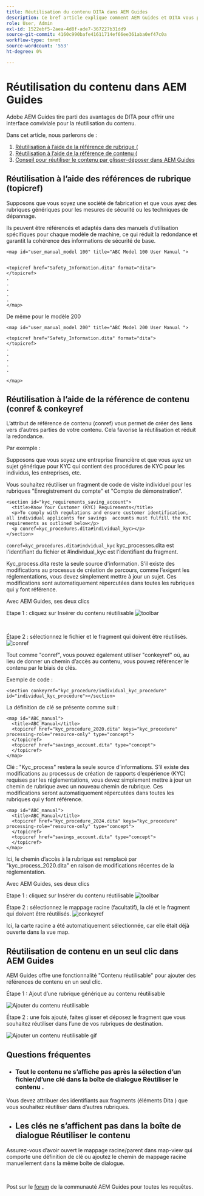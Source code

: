 ```yaml
---
title: Réutilisation du contenu DITA dans AEM Guides
description: Ce bref article explique comment AEM Guides et DITA vous permettent de gagner du temps et des efforts lors de l’utilisation de la réutilisation du contenu.
role: User, Admin
exl-id: 1522ebf5-2aea-4d8f-ade7-367227b31dd9
source-git-commit: 4160c990bafe41611714ef66ee361aba0ef47c0a
workflow-type: tm+mt
source-wordcount: '553'
ht-degree: 0%

---
```


# Réutilisation du contenu dans AEM Guides

Adobe AEM Guides tire parti des avantages de DITA pour offrir une interface conviviale pour la réutilisation du contenu.

Dans cet article, nous parlerons de :

1. [Réutilisation à l’aide de la référence de rubrique (](#reusability-using-topic-referencestopicref)
2. [Réutilisation à l’aide de la référence de contenu (](#reusability-using-content-reference-conref--conkeyref)
3. [Conseil pour réutiliser le contenu par glisser-déposer dans AEM Guides](#reuse-content-with-a-single-click-in-aem-guides)

## Réutilisation à l’aide des références de rubrique (topicref)



Supposons que vous soyez une société de fabrication et que vous ayez des rubriques génériques pour les mesures de sécurité ou les techniques de dépannage.

Ils peuvent être référencés et adaptés dans des manuels d’utilisation spécifiques pour chaque modèle de machine, ce qui réduit la redondance et garantit la cohérence des informations de sécurité de base.

```
<map id="user_manual_model 100" title="ABC Model 100 User Manual ">


<topicref href="Safety_Information.dita" format="dita">
</topicref>
.
.
.
.
.
</map>
```


De même pour le modèle 200

```
<map id="user_manual_model 200" title="ABC Model 200 User Manual ">

<topicref href="Safety_Information.dita" format="dita">
</topicref>
.
.
.
.
.
  
</map>
```

## Réutilisation à l’aide de la référence de contenu (conref &amp; conkeyref

L’attribut de référence de contenu (conref) vous permet de créer des liens vers d’autres parties de votre contenu. Cela favorise la réutilisation et réduit la redondance.

Par exemple :

Supposons que vous soyez une entreprise financière et que vous ayez un sujet générique pour KYC qui contient des procédures de KYC pour les individus, les entreprises, etc.

Vous souhaitez réutiliser un fragment de code de visite individuel pour les rubriques &quot;Enregistrement du compte&quot; et &quot;Compte de démonstration&quot;.

```
<section id="kyc_requirements_saving_account">
  <title>Know Your Customer (KYC) Requirements</title>
  <p>To comply with regulations and ensure customer identification, all individual applicants for savings  accounts must fulfill the KYC requirements as outlined below</p>
  <p conref=kyc_procedures.dita#individual_kyc></p>
</section>
```

`conref=kyc_procedures.dita#indvidual_kyc` kyc_processes.dita est l&#39;identifiant du fichier et #individual_kyc est l&#39;identifiant du fragment.

Kyc_process.dita reste la seule source d&#39;information. S’il existe des modifications au processus de création de parcours, comme l’exigent les réglementations, vous devez simplement mettre à jour un sujet. Ces modifications sont automatiquement répercutées dans toutes les rubriques qui y font référence.

Avec AEM Guides, ses deux clics

Etape 1 : cliquez sur Insérer du contenu réutilisable
![toolbar](../../assets/publishing/content-reusability_image1.png)

<br>

Étape 2 : sélectionnez le fichier et le fragment qui doivent être réutilisés.
![conref](../../assets/publishing/content-reusability_image2.png)

Tout comme &quot;conref&quot;, vous pouvez également utiliser &quot;conkeyref&quot; où, au lieu de donner un chemin d’accès au contenu, vous pouvez référencer le contenu par le biais de clés.

Exemple de code :

```
<section conkeyref="kyc_procedure/individual_kyc_procedure" id="individual_kyc_procedure"></section>
```

La définition de clé se présente comme suit :

```
<map id="ABC_manual">
  <title>ABC_Manual</title>
  <topicref href="kyc_procedure_2020.dita" keys="kyc_procedure" processing-role="resource-only" type="concept">
  </topicref>
  <topicref href="savings_account.dita" type="concept">
  </topicref>
</map>
```

Clé : &quot;Kyc_process&quot; restera la seule source d’informations. S’il existe des modifications au processus de création de rapports d’expérience (KYC) requises par les réglementations, vous devez simplement mettre à jour un chemin de rubrique avec un nouveau chemin de rubrique. Ces modifications seront automatiquement répercutées dans toutes les rubriques qui y font référence.

```
<map id="ABC_manual">
  <title>ABC_Manual</title>
  <topicref href="kyc_procedure_2024.dita" keys="kyc_procedure" processing-role="resource-only" type="concept">
  </topicref>
  <topicref href="savings_account.dita" type="concept">
  </topicref>
</map>
```

Ici, le chemin d’accès à la rubrique est remplacé par &quot;kyc_process_2020.dita&quot; en raison de modifications récentes de la réglementation.

Avec AEM Guides, ses deux clics

Etape 1 : cliquez sur Insérer du contenu réutilisable
![toolbar](../../assets/publishing/content-reusability_image1.png)

Étape 2 : sélectionnez le mappage racine (facultatif), la clé et le fragment qui doivent être réutilisés.
![conkeyref](../../assets/publishing/content-reusability_image3.png)

Ici, la carte racine a été automatiquement sélectionnée, car elle était déjà ouverte dans la vue map.


## Réutilisation de contenu en un seul clic dans AEM Guides

AEM Guides offre une fonctionnalité &quot;Contenu réutilisable&quot; pour ajouter des références de contenu en un seul clic.

Étape 1 : Ajout d’une rubrique générique au contenu réutilisable

![Ajouter du contenu réutilisable](../../assets/publishing/content-reusability_image4.png)

Étape 2 : une fois ajouté, faites glisser et déposez le fragment que vous souhaitez réutiliser dans l’une de vos rubriques de destination.

![Ajouter un contenu réutilisable gif](../../assets/publishing/content-reusability_image5.gif)



## Questions fréquentes

- ### Tout le contenu ne s’affiche pas après la sélection d’un fichier/d’une clé dans la boîte de dialogue Réutiliser le contenu .

Vous devez attribuer des identifiants aux fragments (éléments Dita ) que vous souhaitez réutiliser dans d’autres rubriques.

- ## Les clés ne s’affichent pas dans la boîte de dialogue Réutiliser le contenu

Assurez-vous d’avoir ouvert le mappage racine/parent dans map-view qui comporte une définition de clé ou ajoutez le chemin de mappage racine manuellement dans la même boîte de dialogue.


<br>


Post sur le [forum](https://experienceleaguecommunities.adobe.com/t5/experience-manager-guides/ct-p/aem-xml-documentation) de la communauté AEM Guides pour toutes les requêtes.
